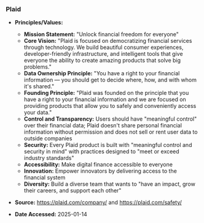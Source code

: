 ### Plaid

- **Principles/Values:**
  - **Mission Statement:** "Unlock financial freedom for everyone"
  - **Core Vision:** "Plaid is focused on democratizing financial services through technology. We build beautiful consumer experiences, developer-friendly infrastructure, and intelligent tools that give everyone the ability to create amazing products that solve big problems."
  - **Data Ownership Principle:** "You have a right to your financial information — you should get to decide where, how, and with whom it's shared."
  - **Founding Principle:** "Plaid was founded on the principle that you have a right to your financial information and we are focused on providing products that allow you to safely and conveniently access your data."
  - **Control and Transparency:** Users should have "meaningful control" over their financial data; Plaid doesn't share personal financial information without permission and does not sell or rent user data to outside companies
  - **Security:** Every Plaid product is built with "meaningful control and security in mind" with practices designed to "meet or exceed industry standards"
  - **Accessibility:** Make digital finance accessible to everyone
  - **Innovation:** Empower innovators by delivering access to the financial system
  - **Diversity:** Build a diverse team that wants to "have an impact, grow their careers, and support each other"

- **Source:** https://plaid.com/company/ and https://plaid.com/safety/
- **Date Accessed:** 2025-01-14